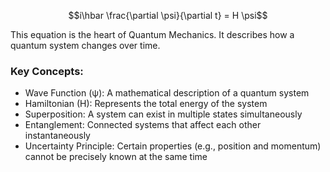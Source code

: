 $$i\hbar \frac{\partial \psi}{\partial t} = H \psi$$

This equation is the heart of Quantum Mechanics. It describes how a quantum system changes over time.

### Key Concepts:

- Wave Function (ψ): A mathematical description of a quantum system
- Hamiltonian (H): Represents the total energy of the system
- Superposition: A system can exist in multiple states simultaneously
- Entanglement: Connected systems that affect each other instantaneously
- Uncertainty Principle: Certain properties (e.g., position and momentum) cannot be precisely known at the same time